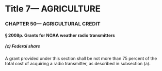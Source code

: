 
# Title 7— AGRICULTURE
### CHAPTER 50— AGRICULTURAL CREDIT
#### § 2008p. Grants for NOAA weather radio transmitters
##### (c) Federal share

A grant provided under this section shall be not more than 75 percent of the total cost of acquiring a radio transmitter, as described in subsection (a).
